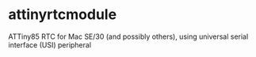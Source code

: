 # attinyrtcmodule
ATTiny85 RTC for Mac SE/30 (and possibly others), using universal serial interface (USI) peripheral
